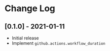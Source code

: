 # Change Log

## [0.1.0] - 2021-01-11

* Initial release
* Implement `github.actions.workflow_duration`
